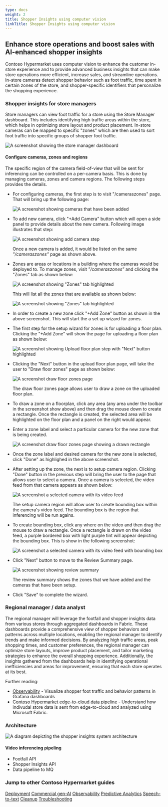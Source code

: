 ```yaml
---
type: docs
weight: 2
title: Shopper Insights using computer vision
linkTitle: Shopper Insights using computer vision
---
```


## Enhance store operations and boost sales with AI-enhanced shopper insights

Contoso Hypermarket uses computer vision to enhance the customer in-store experience and to provide advanced business insights that can make store operations more efficient, increase sales, and streamline operations. In-store cameras detect shopper behavior such as foot traffic, time spent in certain zones of the store, and shopper-specific identifiers that personalize the shopping experience.

### Shopper insights for store managers

Store managers can view foot traffic for a store using the Store Manager dashboard. This includes identifying high traffic areas within the store, which helps in optimizing store layout and product placement. In-store cameras can be mapped to specific "zones" which are then used to sort foot traffic into specific groups of shopper foot traffic.

![A screenshot showing the store manager dashboard](placeholder.png)

#### Configure cameras, zones and regions

The specific region of the camera field-of-view that will be sent for inferencing can be controlled on a per-camera basis. This is done by managing cameras, zones and camera regions. The following steps provides the details.

- For configuring cameras, the first step is to visit "/cameraszones" page. That will bring up the following page:

    ![A screenshot showing cameras that have been added](./managecameras.png)

- To add new camera, click "+Add Camera" button which will open a side panel to provide details about the new camera. Following image illustrates that step:

    ![A screenshot showing add camera step](./addcamera.png)

    Once a new camera is added, it would be listed on the same _"/cameraszones"_ page as shown above.

- Zones are areas or locations in a building where the cameras would be deployed to. To manage zones, visit _"/cameraszones"_ and clicking the "Zones" tab as shown below:

    ![A screenshot showing "Zones" tab highlighted](./zonestab.png)

    This will list all the zones that are available as shown below:

    ![A screenshot showing "Zones" tab highlighted](./zones.png)

- In order to create a new zone click "+Add Zone" button as shown in the above screenshot. This will start the a set up wizard for zones.

- The first step for the setup wizard for zones is for uploading a floor plan. Clicking the "+Add Zone" will show the page for uploading a floor plan as shown below:

    ![A screenshot showing Upload floor plan step with "Next" button highlighted](./uploadfloorplan.png)

- Clicking the "Next" button in the upload floor plan page, will take the user to "Draw floor zones" page as shown below:

    ![A screenshot draw floor zones page](./drawfloorzones.png)

    The draw floor zones page allows user to draw a zone on the uploaded floor plan.

- To draw a zone on a floorplan, click any area (any area under the toolbar in the screenshot show above) and then drag the mouse down to create a rectangle. Once the rectangle is created, the selected area will be highlighted on the floor plan and a panel on the right would appear.

- Enter a zone label and select a particular camera for the new zone that is being created.

    ![A screenshot draw floor zones page showing a drawn rectangle](drawfloorzoneswithrectangle.png)

- Once the zone label and desired camera for the new zone is selected, click "Done" as highlighed in the above screenshot.

- After setting up the zone, the next is to setup camera region. Clicking "Done" button in the previous step will bring the user to the page that allows user to select a camera. Once a camera is selected, the video feed from that camera appears as shown below:

    ![A screenshot a selected camera with its video feed](setupcameraregion.png)

    The setup camera region will allow user to create bounding box within the camera's video feed. The bounding box is the region that inferencing will be run agains.

- To create bounding box, click any where on the video and then drag the mouse to draw a rectangle. Once a rectangle is drawn on the video feed, a purple bordered box with light purple tint will appear depicting the bounding box. This is show in the following screenshot:

    ![A screenshot a selected camera with its video feed with bounding box](setupcameraregionwithrectangle.png)

- Click "Next" button to move to the Review Summary page.

    ![A screenshot showing review summary](reviewsummary.png)

    The review summary shows the zones that we have added and the cameras that have been setup.

- Click "Save" to complete the wizard.

### Regional manager / data analyst

The regional manager will leverage the footfall and shopper insights data from various stores through aggregated dashboards in Fabric. These dashboards provide a comprehensive view of shopper behaviors and patterns across multiple locations, enabling the regional manager to identify trends and make informed decisions. By analyzing high traffic areas, peak shopping times, and customer preferences, the regional manager can optimize store layouts, improve product placement, and tailor marketing strategies to enhance the overall shopping experience. Additionally, the insights gathered from the dashboards help in identifying operational inefficiencies and areas for improvement, ensuring that each store operates at its best.

Further reading:

- [Observability](../observability/_index.md) - Visualize shopper foot traffic and behavior patterns in Grafana dashboards
- [Contoso Hypermarket edge-to-cloud data pipeline](../data_pipeline/_index.md) - Understand how indivudal store data is sent from edge-to-cloud and analyzed using Microsoft Fabric.

### Architecture

![A diagram depicting the shopper insights system architecture](./footfall_diagram.png)

#### Video inferencing pipeling

- Footfall API
- Shopper Insights API
- Data pipeline to MQ

### Jump to other Contoso Hypermarket guides

[Deployment](../deployment/_index.md)
[Commercial gen-AI](../cerebral/_index.md)
[Observability](../observability/_index.md)
[Predictive Analytics](../predictive_analytics/_index.md)
[Speech-to-text](../speech_to_text/_index.md)
[Cleanup](../cleanup/_index.md)
[Troubleshooting](../troubleshooting/_index.md)
